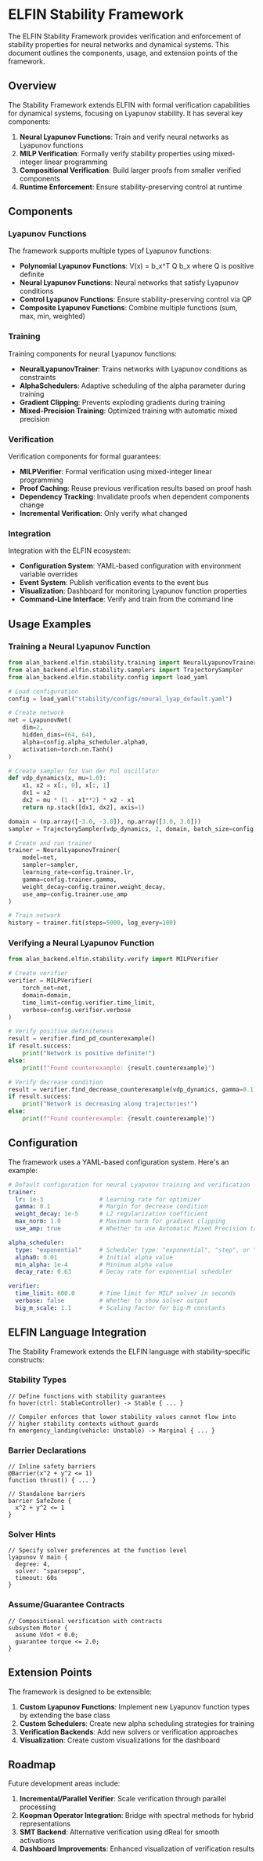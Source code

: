 # ELFIN Stability Framework

The ELFIN Stability Framework provides verification and enforcement of stability properties for neural networks and dynamical systems. This document outlines the components, usage, and extension points of the framework.

## Overview

The Stability Framework extends ELFIN with formal verification capabilities for dynamical systems, focusing on Lyapunov stability. It has several key components:

1. **Neural Lyapunov Functions**: Train and verify neural networks as Lyapunov functions
2. **MILP Verification**: Formally verify stability properties using mixed-integer linear programming 
3. **Compositional Verification**: Build larger proofs from smaller verified components
4. **Runtime Enforcement**: Ensure stability-preserving control at runtime

## Components

### Lyapunov Functions

The framework supports multiple types of Lyapunov functions:

- **Polynomial Lyapunov Functions**: V(x) = b_x^T Q b_x where Q is positive definite
- **Neural Lyapunov Functions**: Neural networks that satisfy Lyapunov conditions
- **Control Lyapunov Functions**: Ensure stability-preserving control via QP
- **Composite Lyapunov Functions**: Combine multiple functions (sum, max, min, weighted)

### Training

Training components for neural Lyapunov functions:

- **NeuralLyapunovTrainer**: Trains networks with Lyapunov conditions as constraints
- **AlphaSchedulers**: Adaptive scheduling of the alpha parameter during training
- **Gradient Clipping**: Prevents exploding gradients during training
- **Mixed-Precision Training**: Optimized training with automatic mixed precision

### Verification

Verification components for formal guarantees:

- **MILPVerifier**: Formal verification using mixed-integer linear programming
- **Proof Caching**: Reuse previous verification results based on proof hash
- **Dependency Tracking**: Invalidate proofs when dependent components change
- **Incremental Verification**: Only verify what changed

### Integration

Integration with the ELFIN ecosystem:

- **Configuration System**: YAML-based configuration with environment variable overrides
- **Event System**: Publish verification events to the event bus
- **Visualization**: Dashboard for monitoring Lyapunov function properties
- **Command-Line Interface**: Verify and train from the command line

## Usage Examples

### Training a Neural Lyapunov Function

```python
from alan_backend.elfin.stability.training import NeuralLyapunovTrainer, LyapunovNet
from alan_backend.elfin.stability.samplers import TrajectorySampler
from alan_backend.elfin.stability.config import load_yaml

# Load configuration
config = load_yaml("stability/configs/neural_lyap_default.yaml")

# Create network
net = LyapunovNet(
    dim=2,
    hidden_dims=(64, 64),
    alpha=config.alpha_scheduler.alpha0,
    activation=torch.nn.Tanh()
)

# Create sampler for Van der Pol oscillator
def vdp_dynamics(x, mu=1.0):
    x1, x2 = x[:, 0], x[:, 1]
    dx1 = x2
    dx2 = mu * (1 - x1**2) * x2 - x1
    return np.stack([dx1, dx2], axis=1)

domain = (np.array([-3.0, -3.0]), np.array([3.0, 3.0]))
sampler = TrajectorySampler(vdp_dynamics, 2, domain, batch_size=config.sampler.batch_size)

# Create and run trainer
trainer = NeuralLyapunovTrainer(
    model=net,
    sampler=sampler,
    learning_rate=config.trainer.lr,
    gamma=config.trainer.gamma,
    weight_decay=config.trainer.weight_decay,
    use_amp=config.trainer.use_amp
)

# Train network
history = trainer.fit(steps=5000, log_every=100)
```

### Verifying a Neural Lyapunov Function

```python
from alan_backend.elfin.stability.verify import MILPVerifier

# Create verifier
verifier = MILPVerifier(
    torch_net=net,
    domain=domain,
    time_limit=config.verifier.time_limit,
    verbose=config.verifier.verbose
)

# Verify positive definiteness
result = verifier.find_pd_counterexample()
if result.success:
    print("Network is positive definite!")
else:
    print(f"Found counterexample: {result.counterexample}")

# Verify decrease condition
result = verifier.find_decrease_counterexample(vdp_dynamics, gamma=0.1)
if result.success:
    print("Network is decreasing along trajectories!")
else:
    print(f"Found counterexample: {result.counterexample}")
```

## Configuration

The framework uses a YAML-based configuration system. Here's an example:

```yaml
# Default configuration for neural Lyapunov training and verification
trainer:
  lr: 1e-3                # Learning rate for optimizer
  gamma: 0.1              # Margin for decrease condition
  weight_decay: 1e-5      # L2 regularization coefficient
  max_norm: 1.0           # Maximum norm for gradient clipping
  use_amp: true           # Whether to use Automatic Mixed Precision training

alpha_scheduler:
  type: "exponential"     # Scheduler type: "exponential", "step", or "warm_restart"
  alpha0: 0.01            # Initial alpha value
  min_alpha: 1e-4         # Minimum alpha value
  decay_rate: 0.63        # Decay rate for exponential scheduler

verifier:
  time_limit: 600.0       # Time limit for MILP solver in seconds
  verbose: false          # Whether to show solver output
  big_m_scale: 1.1        # Scaling factor for big-M constants
```

## ELFIN Language Integration

The Stability Framework extends the ELFIN language with stability-specific constructs:

### Stability Types

```elfin
// Define functions with stability guarantees
fn hover(ctrl: StableController) -> Stable { ... }

// Compiler enforces that lower stability values cannot flow into
// higher stability contexts without guards
fn emergency_landing(vehicle: Unstable) -> Marginal { ... }
```

### Barrier Declarations

```elfin
// Inline safety barriers
@Barrier(x^2 + y^2 <= 1)
function thrust() { ... }

// Standalone barriers
barrier SafeZone {
  x^2 + y^2 <= 1
}
```

### Solver Hints

```elfin
// Specify solver preferences at the function level
lyapunov V main {
  degree: 4,
  solver: "sparsepop",
  timeout: 60s
}
```

### Assume/Guarantee Contracts

```elfin
// Compositional verification with contracts
subsystem Motor {
  assume Vdot < 0.0;
  guarantee torque <= 2.0;
}
```

## Extension Points

The framework is designed to be extensible:

1. **Custom Lyapunov Functions**: Implement new Lyapunov function types by extending the base class
2. **Custom Schedulers**: Create new alpha scheduling strategies for training
3. **Verification Backends**: Add new solvers or verification approaches
4. **Visualization**: Create custom visualizations for the dashboard

## Roadmap

Future development areas include:

1. **Incremental/Parallel Verifier**: Scale verification through parallel processing
2. **Koopman Operator Integration**: Bridge with spectral methods for hybrid representations
3. **SMT Backend**: Alternative verification using dReal for smooth activations
4. **Dashboard Improvements**: Enhanced visualization of verification results
